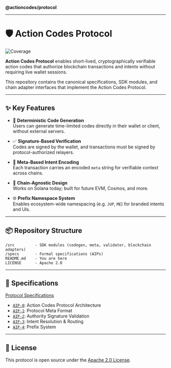 **@actioncodes/protocol**

***

# 🛡️ Action Codes Protocol

![Coverage](https://img.shields.io/badge/coverage-99.25%25-brightgreen)

**Action Codes Protocol** enables short-lived, cryptographically verifiable action codes that authorize blockchain transactions and intents without requiring live wallet sessions.

This repository contains the canonical specifications, SDK modules, and chain adapter interfaces that implement the Action Codes Protocol.

---

## ✨ Key Features

- 🔐 **Deterministic Code Generation**  
  Users can generate time-limited codes directly in their wallet or client, without external servers.

- ✅ **Signature-Based Verification**  
  Codes are signed by the wallet, and transactions must be signed by protocol-authorized relayers.

- 🧩 **Meta-Based Intent Encoding**  
  Each transaction carries an encoded `meta` string for verifiable context across chains.

- 🧱 **Chain-Agnostic Design**  
  Works on Solana today; built for future EVM, Cosmos, and more.

- 🌐 **Prefix Namespace System**  
  Enables ecosystem-wide namespacing (e.g. `JUP`, `ME`) for branded intents and UIs.

---

## 📦 Repository Structure

```
/src         - SDK modules (codegen, meta, validator, blockchain adapters)
/specs       - Formal specifications (AIPs)
README.md    - You are here
LICENSE      - Apache 2.0
```

---

## 📄 Specifications

[Protocol Specifications](_media/README.md)

- [`AIP-0`](./specs/aip-0.md): Action Codes Protocol Architecture
- [`AIP-1`](./specs/aip-1.md): Protocol Meta Format
- [`AIP-2`](./specs/aip-2.md): Authority Signature Validation
- [`AIP-3`](./specs/aip-3.md): Intent Resolution & Routing
- [`AIP-4`](./specs/aip-4.md): Prefix System

---

## 📜 License

This protocol is open source under the [Apache 2.0 License](_media/LICENSE).
